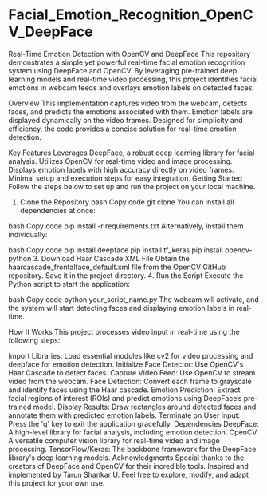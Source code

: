 # Facial_Emotion_Recognition_OpenCV_DeepFace
Real-Time Emotion Detection with OpenCV and DeepFace
This repository demonstrates a simple yet powerful real-time facial emotion recognition system using DeepFace and OpenCV. By leveraging pre-trained deep learning models and real-time video processing, this project identifies facial emotions in webcam feeds and overlays emotion labels on detected faces.

Overview
This implementation captures video from the webcam, detects faces, and predicts the emotions associated with them. Emotion labels are displayed dynamically on the video frames. Designed for simplicity and efficiency, the code provides a concise solution for real-time emotion detection.

Key Features
Leverages DeepFace, a robust deep learning library for facial analysis.
Utilizes OpenCV for real-time video and image processing.
Displays emotion labels with high accuracy directly on video frames.
Minimal setup and execution steps for easy integration.
Getting Started
Follow the steps below to set up and run the project on your local machine.

1. Clone the Repository
bash
Copy code
git clone 
You can install all dependencies at once:

bash
Copy code
pip install -r requirements.txt
Alternatively, install them individually:

bash
Copy code
pip install deepface
pip install tf_keras
pip install opencv-python
3. Download Haar Cascade XML File
Obtain the haarcascade_frontalface_default.xml file from the OpenCV GitHub repository.
Save it in the project directory.
4. Run the Script
Execute the Python script to start the application:

bash
Copy code
python your_script_name.py
The webcam will activate, and the system will start detecting faces and displaying emotion labels in real-time.

How It Works
This project processes video input in real-time using the following steps:

Import Libraries: Load essential modules like cv2 for video processing and deepface for emotion detection.
Initialize Face Detector: Use OpenCV's Haar Cascade to detect faces.
Capture Video Feed: Use OpenCV to stream video from the webcam.
Face Detection: Convert each frame to grayscale and identify faces using the Haar cascade.
Emotion Prediction: Extract facial regions of interest (ROIs) and predict emotions using DeepFace’s pre-trained model.
Display Results: Draw rectangles around detected faces and annotate them with predicted emotion labels.
Terminate on User Input: Press the 'q' key to exit the application gracefully.
Dependencies
DeepFace: A high-level library for facial analysis, including emotion detection.
OpenCV: A versatile computer vision library for real-time video and image processing.
TensorFlow/Keras: The backbone framework for the DeepFace library's deep learning models.
Acknowledgments
Special thanks to the creators of DeepFace and OpenCV for their incredible tools.
Inspired and implemented by Tarun Shankar U.
Feel free to explore, modify, and adapt this project for your own use.
